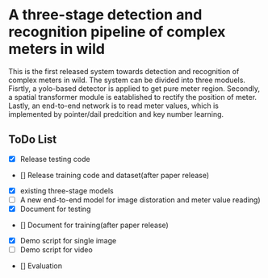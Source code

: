 # A three-stage detection and recognition pipeline of complex meters in wild
This is the first released system towards detection and recognition of complex meters in wild. The system can be divided into three moduels. Fisrtly, a yolo-based detector is applied to get pure meter region. Secondly, a spatial transformer module is eatablished to rectify the position of meter. Lastly, an end-to-end network is to read meter values, which is implemented by pointer/dail predcition and key number learning.      


## ToDo List

- [x] Release testing code
- [] Release training code and dataset(after paper release)
- [x] existing three-stage models
- [ ] A new end-to-end model for image distoration and meter value reading)
- [x] Document for testing
- [] Document for training(after paper release)
- [x] Demo script for single image
- [ ] Demo script for video
- [] Evaluation

